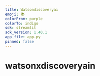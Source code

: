 ```yaml
---
title: Watsondiscoveryai
emoji: 📚
colorFrom: purple
colorTo: indigo
sdk: streamlit
sdk_version: 1.40.1
app_file: app.py
pinned: false
---
```

# watsonxdiscoveryain

